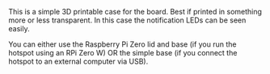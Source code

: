 This is a simple 3D printable case for the board. Best if printed in something more or less transparent. 
In this case the notification LEDs can be seen easily. 

You can either use the Raspberry Pi Zero lid and base (if you run the hotspot using an RPi Zero W) OR the simple base (if you connect the hotspot to an external computer via USB).


